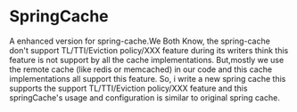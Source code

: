 # SpringCache
A enhanced version for spring-cache.We Both Know, the spring-cache don't support TL/TTI/Eviction policy/XXX feature during its writers think this feature is not support by all the cache implementations. But,mostly we use the remote cache (like redis or memcached) in our code and this cache implementations all support this feature. So, i write a new spring cache this supports the support TL/TTI/Eviction policy/XXX feature and this springCache's usage and configuration is similar to original spring cache. 
